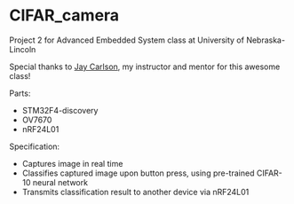 # CIFAR_camera
Project 2 for Advanced Embedded System class at University of Nebraska-Lincoln

Special thanks to [Jay Carlson](https://github.com/jaydcarlson), my instructor and mentor for this awesome class! 

Parts:
* STM32F4-discovery
* OV7670
* nRF24L01

Specification:
* Captures image in real time
* Classifies captured image upon button press, using pre-trained CIFAR-10 neural network
* Transmits classification result to another device via nRF24L01
